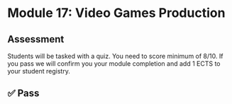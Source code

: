 # Module 17: Video Games Production

## Assessment

Students will be tasked with a quiz. You need to score minimum of 8/10. If you pass we will confirm you your module completion and add 1 ECTS to your student registry.

## ✅ Pass
